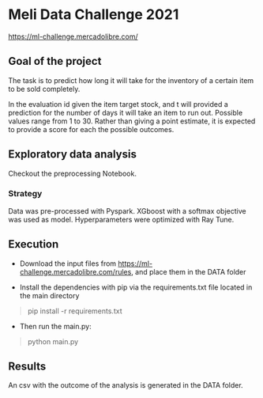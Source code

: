 # Meli Data Challenge 2021

https://ml-challenge.mercadolibre.com/

## Goal of the project

The task is to predict how long it will take for the inventory of a certain item to be sold completely. 

In the evaluation id given the item target stock, and t will provided a prediction for the number of days it will take an item to run out. Possible values range from 1 to 30. Rather than giving a point estimate, it is expected to provide a score for each the possible outcomes.


## Exploratory data analysis

Checkout the preprocessing Notebook. 


### Strategy 

Data was pre-processed with Pyspark. XGboost with a softmax objective was used as model.
Hyperparameters were optimized with Ray Tune. 


## Execution

- Download the input files from 
https://ml-challenge.mercadolibre.com/rules, and place them in the DATA folder

* Install the dependencies with pip via the requirements.txt file located in the main directory

>  pip install -r requirements.txt

* Then run the main.py:

> python main.py 

## Results
An csv with the outcome of the analysis is generated in the DATA folder.